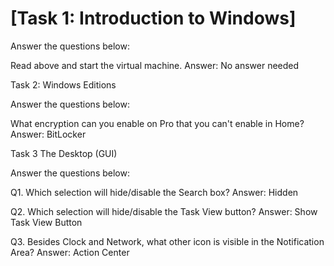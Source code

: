 # [Task 1:  Introduction to Windows]

Answer the questions below:

Read above and start the virtual machine.
Answer: No answer needed


Task 2: Windows Editions

Answer the questions below:

What encryption can you enable on Pro that you can't enable in Home?
Answer: BitLocker


Task 3  The Desktop (GUI)

Answer the questions below:

Q1. Which selection will hide/disable the Search box?
Answer: Hidden

Q2. Which selection will hide/disable the Task View button?
Answer: Show Task View Button

Q3. Besides Clock and Network, what other icon is visible in the Notification Area?
Answer: Action Center
